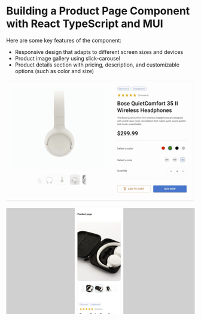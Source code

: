 #  Building a Product Page Component with React TypeScript and MUI

Here are some key features of the component:

- Responsive design that adapts to different screen sizes and devices
- Product image gallery using slick-carousel
- Product details section with pricing, description, and customizable options (such as color and size)

![desktop](./demo/desktop.png)

![desktop](./demo/mobile.png)
